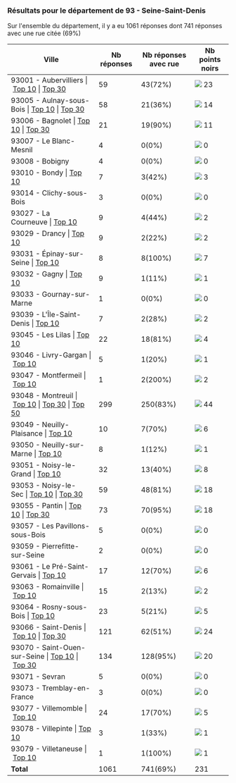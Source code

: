 ### Résultats pour le département de 93 - Seine-Saint-Denis

Sur l'ensemble du département, il y a eu 1061 réponses dont 741 réponses avec une rue citée (69%)

| Ville | Nb réponses | Nb réponses avec rue | Nb points noirs |
|-------------|-------------|----------------------|-----------------|
|93001 - Aubervilliers&nbsp;&#124;&nbsp;<a href='93001 - Aubervilliers_top10.md'>Top 10</a>&nbsp;&#124;&nbsp;<a href='93001 - Aubervilliers_top23.md'>Top 30</a>|59|43(72%)|<img src="../../img/bar_9.gif" />&nbsp;23|
|93005 - Aulnay-sous-Bois&nbsp;&#124;&nbsp;<a href='93005 - Aulnay-sous-Bois_top10.md'>Top 10</a>&nbsp;&#124;&nbsp;<a href='93005 - Aulnay-sous-Bois_top14.md'>Top 30</a>|58|21(36%)|<img src="../../img/bar_6.gif" />&nbsp;14|
|93006 - Bagnolet&nbsp;&#124;&nbsp;<a href='93006 - Bagnolet_top10.md'>Top 10</a>&nbsp;&#124;&nbsp;<a href='93006 - Bagnolet_top11.md'>Top 30</a>|21|19(90%)|<img src="../../img/bar_4.gif" />&nbsp;11|
|93007 - Le Blanc-Mesnil|4|0(0%)|<img src="../../img/bar_0.gif" />&nbsp;0|
|93008 - Bobigny|4|0(0%)|<img src="../../img/bar_0.gif" />&nbsp;0|
|93010 - Bondy&nbsp;&#124;&nbsp;<a href='93010 - Bondy_top3.md'>Top 10</a>|7|3(42%)|<img src="../../img/bar_1.gif" />&nbsp;3|
|93014 - Clichy-sous-Bois|3|0(0%)|<img src="../../img/bar_0.gif" />&nbsp;0|
|93027 - La Courneuve&nbsp;&#124;&nbsp;<a href='93027 - La Courneuve_top2.md'>Top 10</a>|9|4(44%)|<img src="../../img/bar_0.gif" />&nbsp;2|
|93029 - Drancy&nbsp;&#124;&nbsp;<a href='93029 - Drancy_top2.md'>Top 10</a>|9|2(22%)|<img src="../../img/bar_0.gif" />&nbsp;2|
|93031 - Épinay-sur-Seine&nbsp;&#124;&nbsp;<a href='93031 - Épinay-sur-Seine_top7.md'>Top 10</a>|8|8(100%)|<img src="../../img/bar_3.gif" />&nbsp;7|
|93032 - Gagny&nbsp;&#124;&nbsp;<a href='93032 - Gagny_top1.md'>Top 10</a>|9|1(11%)|<img src="../../img/bar_0.gif" />&nbsp;1|
|93033 - Gournay-sur-Marne|1|0(0%)|<img src="../../img/bar_0.gif" />&nbsp;0|
|93039 - L'Île-Saint-Denis&nbsp;&#124;&nbsp;<a href='93039 - L_Île-Saint-Denis_top2.md'>Top 10</a>|7|2(28%)|<img src="../../img/bar_0.gif" />&nbsp;2|
|93045 - Les Lilas&nbsp;&#124;&nbsp;<a href='93045 - Les Lilas_top4.md'>Top 10</a>|22|18(81%)|<img src="../../img/bar_1.gif" />&nbsp;4|
|93046 - Livry-Gargan&nbsp;&#124;&nbsp;<a href='93046 - Livry-Gargan_top1.md'>Top 10</a>|5|1(20%)|<img src="../../img/bar_0.gif" />&nbsp;1|
|93047 - Montfermeil&nbsp;&#124;&nbsp;<a href='93047 - Montfermeil_top2.md'>Top 10</a>|1|2(200%)|<img src="../../img/bar_0.gif" />&nbsp;2|
|93048 - Montreuil&nbsp;&#124;&nbsp;<a href='93048 - Montreuil_top10.md'>Top 10</a>&nbsp;&#124;&nbsp;<a href='93048 - Montreuil_top30.md'>Top 30</a>&nbsp;&#124;&nbsp;<a href='93048 - Montreuil_top44.md'>Top 50</a>|299|250(83%)|<img src="../../img/bar_19.gif" />&nbsp;44|
|93049 - Neuilly-Plaisance&nbsp;&#124;&nbsp;<a href='93049 - Neuilly-Plaisance_top6.md'>Top 10</a>|10|7(70%)|<img src="../../img/bar_2.gif" />&nbsp;6|
|93050 - Neuilly-sur-Marne&nbsp;&#124;&nbsp;<a href='93050 - Neuilly-sur-Marne_top1.md'>Top 10</a>|8|1(12%)|<img src="../../img/bar_0.gif" />&nbsp;1|
|93051 - Noisy-le-Grand&nbsp;&#124;&nbsp;<a href='93051 - Noisy-le-Grand_top8.md'>Top 10</a>|32|13(40%)|<img src="../../img/bar_3.gif" />&nbsp;8|
|93053 - Noisy-le-Sec&nbsp;&#124;&nbsp;<a href='93053 - Noisy-le-Sec_top10.md'>Top 10</a>&nbsp;&#124;&nbsp;<a href='93053 - Noisy-le-Sec_top18.md'>Top 30</a>|59|48(81%)|<img src="../../img/bar_7.gif" />&nbsp;18|
|93055 - Pantin&nbsp;&#124;&nbsp;<a href='93055 - Pantin_top10.md'>Top 10</a>&nbsp;&#124;&nbsp;<a href='93055 - Pantin_top18.md'>Top 30</a>|73|70(95%)|<img src="../../img/bar_7.gif" />&nbsp;18|
|93057 - Les Pavillons-sous-Bois|5|0(0%)|<img src="../../img/bar_0.gif" />&nbsp;0|
|93059 - Pierrefitte-sur-Seine|2|0(0%)|<img src="../../img/bar_0.gif" />&nbsp;0|
|93061 - Le Pré-Saint-Gervais&nbsp;&#124;&nbsp;<a href='93061 - Le Pré-Saint-Gervais_top6.md'>Top 10</a>|17|12(70%)|<img src="../../img/bar_2.gif" />&nbsp;6|
|93063 - Romainville&nbsp;&#124;&nbsp;<a href='93063 - Romainville_top2.md'>Top 10</a>|15|2(13%)|<img src="../../img/bar_0.gif" />&nbsp;2|
|93064 - Rosny-sous-Bois&nbsp;&#124;&nbsp;<a href='93064 - Rosny-sous-Bois_top5.md'>Top 10</a>|23|5(21%)|<img src="../../img/bar_2.gif" />&nbsp;5|
|93066 - Saint-Denis&nbsp;&#124;&nbsp;<a href='93066 - Saint-Denis_top10.md'>Top 10</a>&nbsp;&#124;&nbsp;<a href='93066 - Saint-Denis_top24.md'>Top 30</a>|121|62(51%)|<img src="../../img/bar_10.gif" />&nbsp;24|
|93070 - Saint-Ouen-sur-Seine&nbsp;&#124;&nbsp;<a href='93070 - Saint-Ouen-sur-Seine_top10.md'>Top 10</a>&nbsp;&#124;&nbsp;<a href='93070 - Saint-Ouen-sur-Seine_top20.md'>Top 30</a>|134|128(95%)|<img src="../../img/bar_8.gif" />&nbsp;20|
|93071 - Sevran|5|0(0%)|<img src="../../img/bar_0.gif" />&nbsp;0|
|93073 - Tremblay-en-France|3|0(0%)|<img src="../../img/bar_0.gif" />&nbsp;0|
|93077 - Villemomble&nbsp;&#124;&nbsp;<a href='93077 - Villemomble_top5.md'>Top 10</a>|24|17(70%)|<img src="../../img/bar_2.gif" />&nbsp;5|
|93078 - Villepinte&nbsp;&#124;&nbsp;<a href='93078 - Villepinte_top1.md'>Top 10</a>|3|1(33%)|<img src="../../img/bar_0.gif" />&nbsp;1|
|93079 - Villetaneuse&nbsp;&#124;&nbsp;<a href='93079 - Villetaneuse_top1.md'>Top 10</a>|1|1(100%)|<img src="../../img/bar_0.gif" />&nbsp;1|
| **Total** |1061|741(69%)|231|
